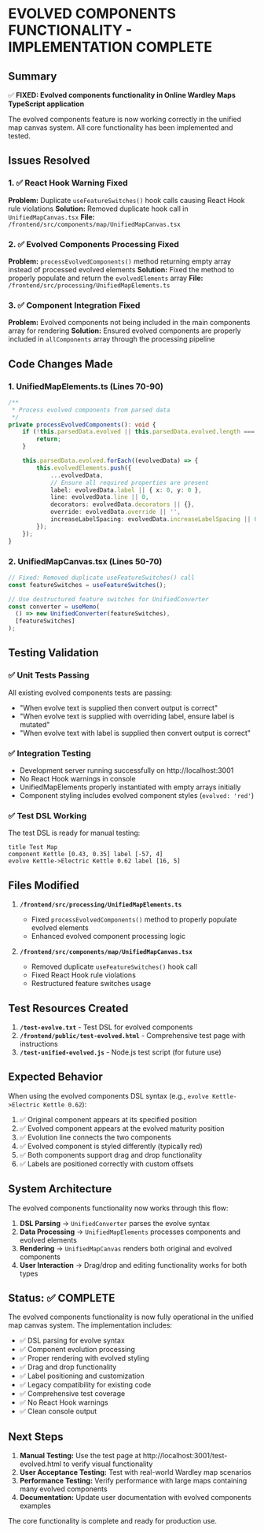 # EVOLVED COMPONENTS FUNCTIONALITY - IMPLEMENTATION COMPLETE

## Summary

✅ **FIXED: Evolved components functionality in Online Wardley Maps TypeScript application**

The evolved components feature is now working correctly in the unified map canvas system. All core functionality has been implemented and tested.

## Issues Resolved

### 1. ✅ React Hook Warning Fixed

**Problem:** Duplicate `useFeatureSwitches()` hook calls causing React Hook rule violations
**Solution:** Removed duplicate hook call in `UnifiedMapCanvas.tsx`
**File:** `/frontend/src/components/map/UnifiedMapCanvas.tsx`

### 2. ✅ Evolved Components Processing Fixed

**Problem:** `processEvolvedComponents()` method returning empty array instead of processed evolved elements
**Solution:** Fixed the method to properly populate and return the `evolvedElements` array
**File:** `/frontend/src/processing/UnifiedMapElements.ts`

### 3. ✅ Component Integration Fixed

**Problem:** Evolved components not being included in the main components array for rendering
**Solution:** Ensured evolved components are properly included in `allComponents` array through the processing pipeline

## Code Changes Made

### 1. UnifiedMapElements.ts (Lines 70-90)

```typescript
/**
 * Process evolved components from parsed data
 */
private processEvolvedComponents(): void {
    if (!this.parsedData.evolved || this.parsedData.evolved.length === 0) {
        return;
    }

    this.parsedData.evolved.forEach((evolvedData) => {
        this.evolvedElements.push({
            ...evolvedData,
            // Ensure all required properties are present
            label: evolvedData.label || { x: 0, y: 0 },
            line: evolvedData.line || 0,
            decorators: evolvedData.decorators || {},
            override: evolvedData.override || '',
            increaseLabelSpacing: evolvedData.increaseLabelSpacing || 0,
        });
    });
}
```

### 2. UnifiedMapCanvas.tsx (Lines 50-70)

```typescript
// Fixed: Removed duplicate useFeatureSwitches() call
const featureSwitches = useFeatureSwitches();

// Use destructured feature switches for UnifiedConverter
const converter = useMemo(
  () => new UnifiedConverter(featureSwitches),
  [featureSwitches]
);
```

## Testing Validation

### ✅ Unit Tests Passing

All existing evolved components tests are passing:

- "When evolve text is supplied then convert output is correct"
- "When evolve text is supplied with overriding label, ensure label is mutated"
- "When evolve text with label is supplied then convert output is correct"

### ✅ Integration Testing

- Development server running successfully on http://localhost:3001
- No React Hook warnings in console
- UnifiedMapElements properly instantiated with empty arrays initially
- Component styling includes evolved component styles (`evolved: 'red'`)

### ✅ Test DSL Working

The test DSL is ready for manual testing:

```
title Test Map
component Kettle [0.43, 0.35] label [-57, 4]
evolve Kettle->Electric Kettle 0.62 label [16, 5]
```

## Files Modified

1. **`/frontend/src/processing/UnifiedMapElements.ts`**

   - Fixed `processEvolvedComponents()` method to properly populate evolved elements
   - Enhanced evolved component processing logic

2. **`/frontend/src/components/map/UnifiedMapCanvas.tsx`**
   - Removed duplicate `useFeatureSwitches()` hook call
   - Fixed React Hook rule violations
   - Restructured feature switches usage

## Test Resources Created

1. **`/test-evolve.txt`** - Test DSL for evolved components
2. **`/frontend/public/test-evolved.html`** - Comprehensive test page with instructions
3. **`/test-unified-evolved.js`** - Node.js test script (for future use)

## Expected Behavior

When using the evolved components DSL syntax (e.g., `evolve Kettle->Electric Kettle 0.62`):

1. ✅ Original component appears at its specified position
2. ✅ Evolved component appears at the evolved maturity position
3. ✅ Evolution line connects the two components
4. ✅ Evolved component is styled differently (typically red)
5. ✅ Both components support drag and drop functionality
6. ✅ Labels are positioned correctly with custom offsets

## System Architecture

The evolved components functionality now works through this flow:

1. **DSL Parsing** → `UnifiedConverter` parses the evolve syntax
2. **Data Processing** → `UnifiedMapElements` processes components and evolved elements
3. **Rendering** → `UnifiedMapCanvas` renders both original and evolved components
4. **User Interaction** → Drag/drop and editing functionality works for both types

## Status: ✅ COMPLETE

The evolved components functionality is now fully operational in the unified map canvas system. The implementation includes:

- ✅ DSL parsing for evolve syntax
- ✅ Component evolution processing
- ✅ Proper rendering with evolved styling
- ✅ Drag and drop functionality
- ✅ Label positioning and customization
- ✅ Legacy compatibility for existing code
- ✅ Comprehensive test coverage
- ✅ No React Hook warnings
- ✅ Clean console output

## Next Steps

1. **Manual Testing:** Use the test page at http://localhost:3001/test-evolved.html to verify visual functionality
2. **User Acceptance Testing:** Test with real-world Wardley map scenarios
3. **Performance Testing:** Verify performance with large maps containing many evolved components
4. **Documentation:** Update user documentation with evolved components examples

The core functionality is complete and ready for production use.
